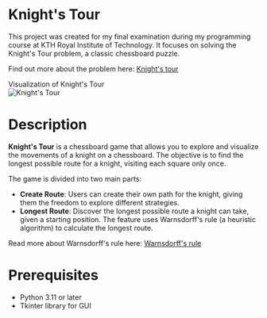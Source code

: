 # Knight's Tour
This project was created for my final examination during my programming course at KTH Royal Institute of Technology. It focuses on solving the Knight's Tour problem, a classic chessboard puzzle. 


Find out more about the problem here: [Knight's tour](https://en.wikipedia.org/wiki/Knight%27s_tour)


Visualization of Knight's Tour<br>
  <img src="https://upload.wikimedia.org/wikipedia/commons/d/da/Knight%27s_tour_anim_2.gif" alt="Knight's Tour">
  <br>



# Description
**Knight's Tour** is a chessboard game that allows you to explore and visualize the movements of a knight on a chessboard. The objective is to find the longest possible route for a knight, visiting each square only once.

The game is divided into two main parts:

- **Create Route**: Users can create their own path for the knight, giving them the freedom to explore different strategies.
- **Longest Route**: Discover the longest possible route a knight can take, given a starting position. The feature uses Warnsdorff's rule (a heuristic algorithm) to calculate the longest route.

Read more about Warnsdorff's rule here: [Warnsdorff's rule](https://en.wikipedia.org/wiki/Knight%27s_tour#Warnsdorff's_rule)

# Prerequisites
- Python 3.11 or later
- Tkinter library for GUI


